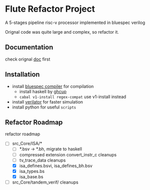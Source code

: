 # Flute Refactor Project

A 5-stages pipeline risc-v processor implemented in bluespec verilog

Orignal code was quite large and complex, so refactor it.

## Documentation

check orignal [doc](intro.adoc) first

## Installation
- install [bluespec compiler](https://github.com/B-Lang-org/bsc.git) for compilation
  - install haskell by [ghcup](https://github.com/haskell/ghcup-hs.git) 
  - `cabal v1-install regex-compat` use v1-install instead
- install [verilator](https://github.com/verilator/verilator.git) for faster simulation
- install python for useful `scripts`

## Refactor Roadmap
refactor roadmap
- [ ] src_Core/ISA/*
  - [ ] *.bsv -> *.bh, migrate to haskell
  - [ ] compressed extension convert_instr_c cleanups
  - [ ] tv_trace_data cleanups
  - [x] isa_defines.bsvi, isa_defines_bh.bsv
  - [x] isa_types.bs
  - [x] isa_base.bs
- [ ] src_Core/tandem_verif/ cleanups